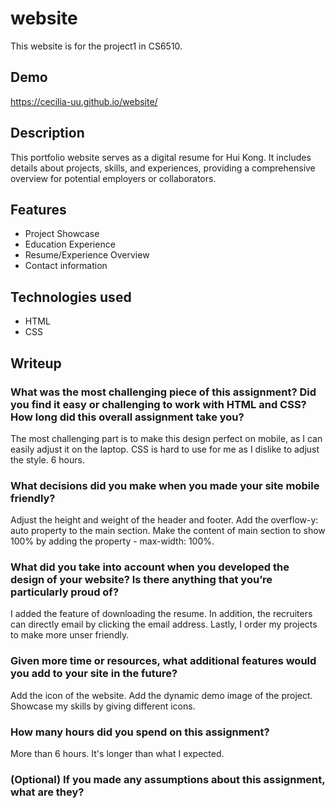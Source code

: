 # website
This website is for the project1 in CS6510. 

## Demo
https://cecilia-uu.github.io/website/

## Description
This portfolio website serves as a digital resume for Hui Kong. It includes details about projects, skills, and experiences, providing a comprehensive overview for potential employers or collaborators.

## Features
- Project Showcase
- Education Experience
- Resume/Experience Overview
- Contact information

## Technologies used
- HTML
- CSS

## Writeup
### What was the most challenging piece of this assignment?  Did you find it easy or challenging to work with HTML and CSS?  How long did this overall assignment take you?
The most challenging part is to make this design perfect on mobile, as I can easily adjust it on the laptop. CSS is hard to use for me as I dislike to adjust the style. 6 hours.

### What decisions did you make when you made your site mobile friendly?
Adjust the height and weight of the header and footer. Add the overflow-y: auto property to the main section. Make the content of main section to show 100% by adding the property - max-width: 100%.

### What did you take into account when you developed the design of your website?  Is there anything that you’re particularly proud of?
I added the feature of downloading the resume. In addition, the recruiters can directly email by clicking the email address. Lastly, I order my projects to make more unser friendly.

### Given more time or resources, what additional features would you add to your site in the future? 
Add the icon of the website. Add the dynamic demo image of the project. Showcase my skills by giving different icons.

### How many hours did you spend on this assignment?
More than 6 hours. It's longer than what I expected.

### (Optional) If you made any assumptions about this assignment, what are they?

